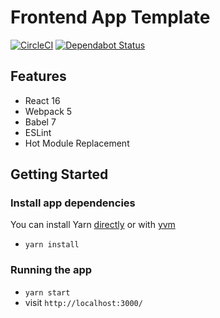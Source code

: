 # Frontend App Template

[![CircleCI](https://circleci.com/gh/jackcohen5/fe-template.svg?style=svg)](https://circleci.com/gh/jackcohen5/fe-template)
[![Dependabot Status](https://api.dependabot.com/badges/status?host=github&repo=jackcohen5/fe-template)](https://dependabot.com)

## Features

* React 16
* Webpack 5
* Babel 7
* ESLint
* Hot Module Replacement

## Getting Started

### Install app dependencies

You can install Yarn [directly](https://yarnpkg.com/en/docs/install) or with [yvm](https://github.com/tophat/yvm)

* `yarn install`

### Running the app

* `yarn start`
* visit `http://localhost:3000/`
